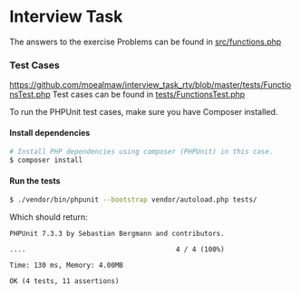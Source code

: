 # Interview Task
The answers to the exercise Problems can be found in [src/functions.php](blob/master/src/functions.php)

### Test Cases
https://github.com/moealmaw/interview_task_rtv/blob/master/tests/FunctionsTest.php
Test cases can be found in [tests/FunctionsTest.php](blob/master/tests/FunctionsTest.php)

To run the PHPUnit test cases, make sure you have Composer installed.

#### Install dependencies

```bash
# Install PHP dependencies using composer (PHPUnit) in this case.
$ composer install
```

#### Run the tests

```bash
$ ./vendor/bin/phpunit --bootstrap vendor/autoload.php tests/
```
Which should return:

```text
PHPUnit 7.3.3 by Sebastian Bergmann and contributors.

....                                     4 / 4 (100%)

Time: 130 ms, Memory: 4.00MB

OK (4 tests, 11 assertions)
```